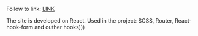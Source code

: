 Follow to link: 
[LINK](https://prostonadobobb.github.io/digital-proj/)

The site is developed on React.
Used in the project: SCSS, Router, React-hook-form and outher hooks)))

